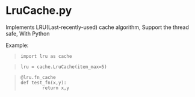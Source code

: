 LruCache.py
======

Implements LRU(Last-recently-used) cache algorithm, Support the thread safe, With Python


Example:

>``import lru as cache``

>``lru = cache.LruCache(item_max=5)``
      
>``@lru.fn_cache``    
>``def test_fn(x,y):``    
>``        return x,y``
